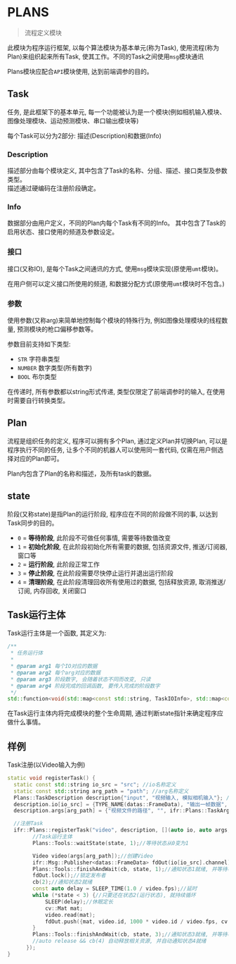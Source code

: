 # PLANS

> 流程定义模块

此模块为程序运行框架, 以每个算法模块为基本单元(称为Task), 使用流程(称为Plan)来组织起来所有Task,
使其工作。不同的Task之间使用`msg`模块通讯

Plans模块应配合`API`模块使用, 达到前端调参的目的。

## Task

任务, 是此框架下的基本单元, 每一个功能被认为是一个模块(例如相机输入模块、图像处理模块、运动预测模块、串口输出模块等)

每个Task可以分为2部分: 描述(Description)和数据(Info)

### Description

描述部分由每个模块定义, 其中包含了Task的名称、分组、描述、接口类型及参数类型。  
描述通过硬编码在注册阶段确定。

### Info

数据部分由用户定义，不同的Plan内每个Task有不同的Info。 其中包含了Task的启用状态、接口使用的频道及参数设定。

### 接口

接口(又称IO), 是每个Task之间通讯的方式, 使用`msg`模块实现(原使用`umt`模块)。

在用户侧可以定义接口所使用的频道, 和数据分配方式(原使用`umt`模块时不包含。)

### 参数

使用参数(又称arg)来简单地控制每个模块的特殊行为, 例如图像处理模块的线程数量, 预测模块的枪口偏移参数等。

参数目前支持如下类型:

- `STR` 字符串类型
- `NUMBER` 数字类型(所有数字)
- `BOOL` 布尔类型

在传递时, 所有参数都以string形式传递, 类型仅限定了前端调参时的输入, 在使用时需要自行转换类型。

## Plan

流程是组织任务的定义, 程序可以拥有多个Plan, 通过定义Plan并切换Plan, 可以是程序执行不同的任务, 让多个不同的机器人可以使用同一套代码,
仅需在用户侧选择对应的Plan即可。

Plan内包含了Plan的名称和描述，及所有task的数据。

## state

阶段(又称state)是指Plan的运行阶段, 程序应在不同的阶段做不同的事, 以达到Task同步的目的。

- `0` = **等待阶段**, 此阶段不可做任何事情, 需要等待数值改变
- `1` = **初始化阶段**, 在此阶段初始化所有需要的数据, 包括资源文件, 推送/订阅器, 窗口等
- `2` = **运行阶段**, 此阶段正常工作
- `3` = **停止阶段**, 在此阶段需要尽快停止运行并退出运行阶段
- `4` = **清理阶段**, 在此阶段清理回收所有使用过的数据, 包括释放资源, 取消推送/订阅, 内存回收, 关闭窗口

## Task运行主体

Task运行主体是一个函数, 其定义为:

```cpp
/**
 * 任务运行体
 *
 * @param arg1 每个IO对应的数据
 * @param arg2 每个arg对应的数据
 * @param arg3 阶段数字, 会随着状态不同而改变, 只读
 * @param arg4 阶段完成的回调函数, 要传入完成的阶段数字
 */
std::function<void(std::map<const std::string, TaskIOInfo>, std::map<const std::string, std::string>, const int *, const std::function<void(const int)>)>
```

在Task运行主体内将完成模块的整个生命周期, 通过判断state指针来确定程序应做什么事情。

## 样例

Task注册(以Video输入为例)

```cpp
static void registerTask() {
  static const std::string io_src = "src"; //io名称定义
  static const std::string arg_path = "path"; //arg名称定义
  Plans::TaskDescription description{"input", "视频输入, 模拟相机输入"}; //描述结构体
  description.io[io_src] = {TYPE_NAME(datas::FrameData), "输出一帧数据", false}; //定义IO信息
  description.args[arg_path] = {"视频文件的路径", "", ifr::Plans::TaskArgType::STR};//定义arg信息

  //注册Task
  ifr::Plans::registerTask("video", description, [](auto io, auto args, auto state, auto cb) {
        //Task运行主体
        Plans::Tools::waitState(state, 1);//等待状态从0变为1

        Video video(args[arg_path]);//创建Video
        ifr::Msg::Publisher<datas::FrameData> fdOut(io[io_src].channel);//发布者
        Plans::Tools::finishAndWait(cb, state, 1);//通知状态1就绪, 并等待状态变为2
        fdOut.lock();//锁定发布者
        cb(2);//通知状态2就绪
        const auto delay = SLEEP_TIME(1.0 / video.fps);//延时
        while (*state < 3) {//只要还在状态2(运行状态), 就持续循环
            SLEEP(delay);//休眠定长
            cv::Mat mat;
            video.read(mat);
            fdOut.push({mat, video.id, 1000 * video.id / video.fps, cv::getTickCount(), datas::FrameType::BGR});
        }
        Plans::Tools::finishAndWait(cb, state, 3);//通知状态3就绪, 并等待状态变为4
        //auto release && cb(4) 自动释放相关资源, 并自动通知状态4就绪
      });
}
```